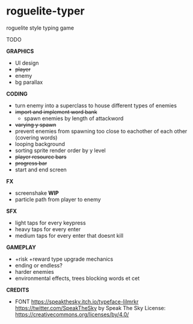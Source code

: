 # roguelite-typer

roguelite style typing game

TODO

**GRAPHICS**
 * UI design
 * ~~player~~
 * enemy
 * bg parallax

**CODING**
* turn enemy into a superclass to house different types of enemies
* ~~import and implement word bank~~
	* spawn enemies by length of attackword
* ~~varying y spawn~~
* prevent enemies from spawning too close to eachother of each other (covering words)
* looping background
* sorting sprite render order by y level
* ~~player resource bars~~
* ~~progress bar~~
* start and end screen

**FX**
* screenshake **WIP**
* particle path from player to enemy

**SFX**
* light taps for every keypress
* heavy taps for every enter
* medium taps for every enter that doesnt kill

**GAMEPLAY**
* +risk +reward type upgrade mechanics
* ending or endless?
* harder enemies
* environmental effects, trees blocking words et cet 

**CREDITS**
* FONT
https://speakthesky.itch.io/typeface-lilmrkr 
https://twitter.com/SpeakTheSky
by Speak The Sky
License: https://creativecommons.org/licenses/by/4.0/
